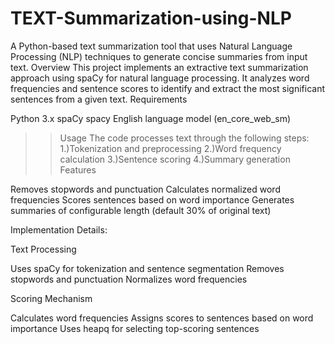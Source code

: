 # TEXT-Summarization-using-NLP

A Python-based text summarization tool that uses Natural Language Processing (NLP) techniques to generate concise summaries from input text.
Overview
This project implements an extractive text summarization approach using spaCy for natural language processing. It analyzes word frequencies and sentence scores to identify and extract the most significant sentences from a given text.
Requirements

Python 3.x
spaCy
spacy English language model (en_core_web_sm)

>> Usage
   The code processes text through the following steps:
   1.)Tokenization and preprocessing
   2.)Word frequency calculation
   3.)Sentence scoring
   4.)Summary generation
Features

Removes stopwords and punctuation
Calculates normalized word frequencies
Scores sentences based on word importance
Generates summaries of configurable length (default 30% of original text)

Implementation Details:

Text Processing

Uses spaCy for tokenization and sentence segmentation
Removes stopwords and punctuation
Normalizes word frequencies


Scoring Mechanism

Calculates word frequencies
Assigns scores to sentences based on word importance
Uses heapq for selecting top-scoring sentences
